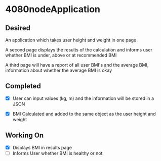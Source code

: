 # 4080nodeApplication

## Desired 

An application which takes user height and weight in one page

A second page displays the results of the calculation and informs user whether BMI is under, above or at recommended BMI

A third page will have a report of all user BMI's and the average BMI, information about whether the average BMI is okay



## Completed

- [x] User can input values (kg, m) and the information will be stored in a JSON
- [x] BMI Calculated and added to the same object as the user height and weight



## Working On 

- [x] Displays BMI in results page
- [ ] Informs User whether BMI is healthy or not
